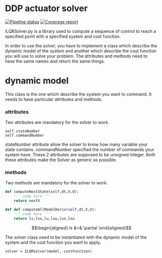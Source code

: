 # DDP actuator solver

[![Pipeline status](https://gitlab.laas.fr/stack-of-tasks/ddp-actuator-solver/badges/master/pipeline.svg)](https://gitlab.laas.fr/stack-of-tasks/ddp-actuator-solver/commits/master)
[![Coverage report](https://gitlab.laas.fr/stack-of-tasks/ddp-actuator-solver/badges/master/coverage.svg?job=doc-coverage)](http://projects.laas.fr/gepetto/doc/stack-of-tasks/ddp-actuator-solver/master/coverage/)

iLQRSolver.py is a library used to compute a sequence of control to
reach a specified point with a specified system and cost function.

In order to use the solver, you have to implement a class which describe
the dynamic model of the system and another which describe the cost
function you will use to solve your problem. The attributes and methods
need to have the same names and return the same things.

# dynamic model

This class is the one which describe the system you want to command. It
needs to have particular attributes and methods.

### attributes

Two attributes are mandatory for the solver to work.

    self.stateNumber
    self.commandNumber

stateNumber attribute allow the solver to know how many variable your
state contains.
commandNumber specified the number of commands your system have.
These 2 attributes are supposed to be unsigned integer.
Both these attributes make the Solver as generic as possible.

### methods

Two methods are mandatory for the solver to work.

```python
def computeNextState(self,dt,X,U):
    ''' code here '''
    return nextX

def def computeAllModelDeriv(self,dt,X,U):
    ''' code here '''
    return lx,lxx,lu,luu,lux,lxu
```

$$\begin{aligned}
lx &=& \partial  \end{aligned}$$

The solver class need to be instantiated with the dynamic model of the
system and the cost function you want to apply.

    solver = ILQRSolver(model, costFunction)
